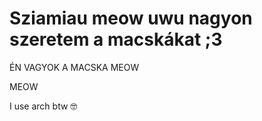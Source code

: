 # Sziamiau meow uwu nagyon szeretem a macskákat ;3

ÉN VAGYOK A MACSKA MEOW

MEOW

I use arch btw 🤓
